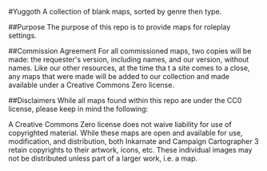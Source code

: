 #Yuggoth
A collection of blank maps, sorted by genre then type.

##Purpose
The purpose of this repo is to provide maps for roleplay settings.

##Commission Agreement
For all commissioned maps, two copies will be made: the requester's version, including names, and our version, without names. Like our other resources, at the time tha t a site comes to a close, any maps that were made will be added to our collection and made available under a Creative Commons Zero license.

##Disclaimers
While all maps found within this repo are under the CC0 license, please keep in mind the following:

A Creative Commons Zero license does not waive liability for use of copyrighted material. While these maps are open and available for use, modification, and distribution, both Inkarnate and Campaign Cartographer 3 retain copyrights to their artwork, icons, etc.  These individual images may not be distributed unless part of a larger work, i.e. a map.

